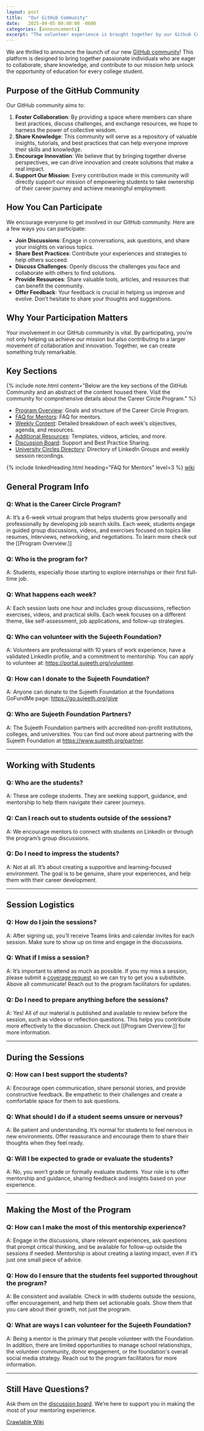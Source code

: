 ```yaml
---
layout: post
title:  "Our GitHub Community"
date:   2025-04-05 00:00:00 -0600
categories: [announcements]
excerpt: "The volunteer experience is brought together by our Github Community.  The wiki and discussion board make it easy to share knowledge.  Key Sections include a FAQ, the Career Circle Program Structure and Weekly Agenda's.  There's even an inventory of content that clearly explains the purpose behind the content."
---
```

We are thrilled to announce the launch of our new [GitHub community](https://github.com/SujeethFoundation/sujeethfoundation.github.io/wiki)! This platform is designed to bring together passionate individuals who are eager to collaborate, share knowledge, and contribute to our mission help unlock the opportunity of education for every college student.

## Purpose of the GitHub Community

Our GitHub community aims to:

1. **Foster Collaboration**: By providing a space where members can share best practices, discuss challenges, and exchange resources, we hope to harness the power of collective wisdom.
2. **Share Knowledge**: This community will serve as a repository of valuable insights, tutorials, and best practices that can help everyone improve their skills and knowledge.
3. **Encourage Innovation**: We believe that by bringing together diverse perspectives, we can drive innovation and create solutions that make a real impact.
4. **Support Our Mission**: Every contribution made in this community will directly support our mission of empowering students to take ownership of their career journey and achieve meaningful employment.

## How You Can Participate

We encourage everyone to get involved in our GitHub community. Here are a few ways you can participate:

- **Join Discussions**: Engage in conversations, ask questions, and share your insights on various topics.
- **Share Best Practices**: Contribute your experiences and strategies to help others succeed.
- **Discuss Challenges**: Openly discuss the challenges you face and collaborate with others to find solutions.
- **Provide Resources**: Share valuable tools, articles, and resources that can benefit the community.
- **Offer Feedback**: Your feedback is crucial in helping us improve and evolve. Don’t hesitate to share your thoughts and suggestions.

## Why Your Participation Matters

Your involvement in our GitHub community is vital. By participating, you’re not only helping us achieve our mission but also contributing to a larger movement of collaboration and innovation. Together, we can create something truly remarkable.

## Key Sections
{% include note.html content="Below are the key sections of the GitHub Community and an abstract of the content housed there.  Visit the community for comprehensive details about the Career Circle Program." %}

- [Program Overview](https://github.com/SujeethFoundation/sujeethfoundation.github.io/wiki/Program-Overview%3A): Goals and structure of the Career Circle Program.
- [FAQ for Mentors](#faq-for-mentors): FAQ for mentors.
- [Weekly Content](https://github.com/SujeethFoundation/sujeethfoundation.github.io/wiki/Weekly-Content%3A): Detailed breakdown of each week's objectives, agenda, and resources.
- [Additional Resources](https://github.com/SujeethFoundation/sujeethfoundation.github.io/wiki/Additional-Resources%3A): Templates, videos, articles, and more.
- [Discussion Board](https://github.com/SujeethFoundation/sujeethfoundation.github.io/discussions): Support and Best Practice Sharing.
- [University Circles Directory](https://github.com/SujeethFoundation/sujeethfoundation.github.io/discussions): Directory of LinkedIn Groups and weekly session recordings.

{% include linkedHeading.html heading="FAQ for Mentors" level=3 %} [wiki](https://github.com/SujeethFoundation/sujeethfoundation.github.io/wiki/FAQ-for-Mentors)

## General Program Info

### Q: What is the Career Circle Program?
A: It’s a 6-week virtual program that helps students grow personally and professionally by developing job search skills. Each week, students engage in guided group discussions, videos, and exercises focused on topics like resumes, interviews, networking, and negotiations.  To learn more check out the [[Program Overview:]]

### Q: Who is the program for?
A: Students, especially those starting to explore internships or their first full-time job. 

### Q: What happens each week?
A: Each session lasts one hour and includes group discussions, reflection exercises, videos, and practical skills. Each week focuses on a different theme, like self-assessment, job applications, and follow-up strategies.

### Q: Who can volunteer with the Sujeeth Foundation?
A: Volunteers are professional with 10 years of work experience, have a validated LinkedIn profile, and a commitment to mentorship.  You can apply to volunteer at: https://portal.sujeeth.org/volunteer. 

### Q: How can I donate to the Sujeeth Foundation?
A: Anyone can donate to the Sujeeth Foundation at the foundations GoFundMe page: https://go.sujeeth.org/give

### Q: Who are Sujeeth Foundation Partners?
A: The Sujeeth Foundation partners with accredited non-profit institutions, colleges, and universities.  You can find out more about partnering with the Sujeeth Foundation at https://www.sujeeth.org/partner.

---

## Working with Students

### Q: Who are the students?
A: These are college students. They are seeking support, guidance, and mentorship to help them navigate their career journeys.

### Q: Can I reach out to students outside of the sessions?
A: We encourage mentors to connect with students on LinkedIn or through the program’s group discussions. 

### Q: Do I need to impress the students?
A: Not at all. It’s about creating a supportive and learning-focused environment. The goal is to be genuine, share your experiences, and help them with their career development.

---

## Session Logistics

### Q: How do I join the sessions?
A: After signing up, you’ll receive Teams links and calendar invites for each session. Make sure to show up on time and engage in the discussions.

### Q: What if I miss a session?
A: It’s important to attend as much as possible. If you my miss a session, please submit a [coverage request](https://portal.sujeeth.org/circle/coverage) so we can try to get you a substitute.  Above all communicate!  Reach out to the program facilitators for updates.

### Q: Do I need to prepare anything before the sessions?
A: Yes! All of our material is published and available to review before the session, such as videos or reflection questions. This helps you contribute more effectively to the discussion.  Check out [[Program Overview:]] for more information.

---

## During the Sessions

### Q: How can I best support the students?
A: Encourage open communication, share personal stories, and provide constructive feedback. Be empathetic to their challenges and create a comfortable space for them to ask questions.

### Q: What should I do if a student seems unsure or nervous?
A: Be patient and understanding. It’s normal for students to feel nervous in new environments. Offer reassurance and encourage them to share their thoughts when they feel ready.

### Q: Will I be expected to grade or evaluate the students?
A: No, you won’t grade or formally evaluate students. Your role is to offer mentorship and guidance, sharing feedback and insights based on your experience.

---

## Making the Most of the Program

### Q: How can I make the most of this mentorship experience?
A: Engage in the discussions, share relevant experiences, ask questions that prompt critical thinking, and be available for follow-up outside the sessions if needed. Mentorship is about creating a lasting impact, even if it’s just one small piece of advice.

### Q: How do I ensure that the students feel supported throughout the program?
A: Be consistent and available. Check in with students outside the sessions, offer encouragement, and help them set actionable goals. Show them that you care about their growth, not just the program.

### Q: What are ways I can volunteer for the Sujeeth Foundation?
A: Being a mentor is the primary that people volunteer with the Foundation.  In addition, there are limited opportunities to manage school relationships, the volunteer community, donor engagement, or the foundation's overall social media strategy.   Reach out to the program facilitators for more information.

---

## Still Have Questions?
Ask them on the [discussion board](https://github.com/SujeethFoundation/sujeethfoundation.github.io/discussions). We’re here to support you in making the most of your mentoring experience.



[Crawlable Wiki](https://github-wiki-see.page/m/SujeethFoundation/sujeethfoundation.github.io/wiki) 

